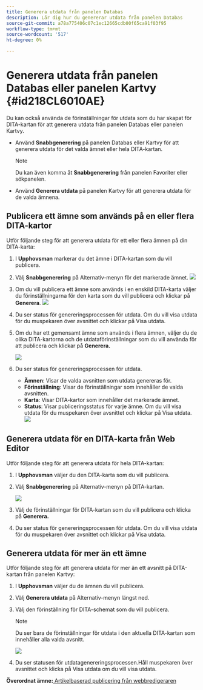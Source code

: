 ```yaml
---
title: Generera utdata från panelen Databas
description: Lär dig hur du genererar utdata från panelen Databas
source-git-commit: a78a775406c07c1ec12665cdb00f65ca91f03f95
workflow-type: tm+mt
source-wordcount: '517'
ht-degree: 0%

---
```



# Generera utdata från panelen Databas eller panelen Kartvy {#id218CL6010AE}

Du kan också använda de förinställningar för utdata som du har skapat för DITA-kartan för att generera utdata från panelen Databas eller panelen Kartvy.

- Använd **Snabbgenerering** på panelen Databas eller Kartvy för att generera utdata för det valda ämnet eller hela DITA-kartan.

   >[!NOTE]
   >
   > Du kan även komma åt **Snabbgenerering** från panelen Favoriter eller sökpanelen.

- Använd **Generera utdata** på panelen Kartvy för att generera utdata för de valda ämnena.

## Publicera ett ämne som används på en eller flera DITA-kartor

Utför följande steg för att generera utdata för ett eller flera ämnen på din DITA-karta:

1. I **Upphovsman** markerar du det ämne i DITA-kartan som du vill publicera.

1. Välj **Snabbgenerering** på Alternativ-menyn för det markerade ämnet.
   ![](images/select-topic-options-menu_cs.png)

1. Om du vill publicera ett ämne som används i en enskild DITA-karta väljer du förinställningarna för den karta som du vill publicera och klickar på **Generera**.
   ![](images/select-preset_cs.png)

1. Du ser status för genereringsprocessen för utdata. Om du vill visa utdata för du muspekaren över avsnittet och klickar på Visa utdata.

1. Om du har ett gemensamt ämne som används i flera ämnen, väljer du de olika DITA-kartorna och de utdataförinställningar som du vill använda för att publicera och klickar på **Generera.**

   ![](images/select-preset-multiple-maps_cs.png)

1. Du ser status för genereringsprocessen för utdata.

   - **Ämnen**: Visar de valda avsnitten som utdata genereras för.
   - **Förinställning**: Visar de förinställningar som innehåller de valda avsnitten.
   - **Karta**: Visar DITA-kartor som innehåller det markerade ämnet.
   - **Status**: Visar publiceringsstatus för varje ämne.
Om du vill visa utdata för du muspekaren över avsnittet och klickar på Visa utdata.
      ![](images/output-multiple-maps_cs.png)


## Generera utdata för en DITA-karta från Web Editor

Utför följande steg för att generera utdata för hela DITA-kartan:

1. I **Upphovsman** väljer du den DITA-karta som du vill publicera.

1. Välj **Snabbgenerering** på Alternativ-menyn på DITA-kartan.

   ![](images/select-map-options-menu_cs.png)

1. Välj de förinställningar för DITA-kartan som du vill publicera och klicka på **Generera.**

1. Du ser status för genereringsprocessen för utdata. Om du vill visa utdata för du muspekaren över avsnittet och klickar på Visa utdata.


## Generera utdata för mer än ett ämne

Utför följande steg för att generera utdata för mer än ett avsnitt på DITA-kartan från panelen Kartvy:

1. I **Upphovsman** väljer du de ämnen du vill publicera.

1. Välj **Generera utdata** på Alternativ-menyn längst ned.

1. Välj den förinställning för DITA-schemat som du vill publicera.

   >[!NOTE]
   >
   > Du ser bara de förinställningar för utdata i den aktuella DITA-kartan som innehåller alla valda avsnitt.

   ![](images/generate-output-multiple-topics_cs.png)

1. Du ser statusen för utdatagenereringsprocessen.Håll muspekaren över avsnittet och klicka på Visa utdata om du vill visa utdata.


**Överordnat ämne:**[ Artikelbaserad publicering från webbredigeraren](web-editor-article-publishing.md)

